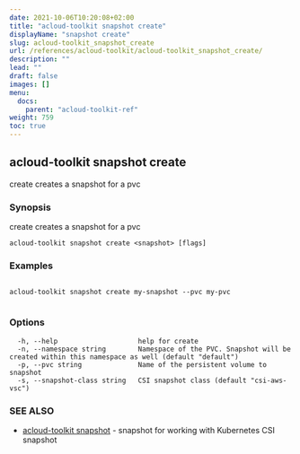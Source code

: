 ```yaml
---
date: 2021-10-06T10:20:08+02:00
title: "acloud-toolkit snapshot create"
displayName: "snapshot create"
slug: acloud-toolkit_snapshot_create
url: /references/acloud-toolkit/acloud-toolkit_snapshot_create/
description: ""
lead: ""
draft: false
images: []
menu:
  docs:
    parent: "acloud-toolkit-ref"
weight: 759
toc: true
---
```

## acloud-toolkit snapshot create

create creates a snapshot for a pvc

### Synopsis

create creates a snapshot for a pvc

```
acloud-toolkit snapshot create <snapshot> [flags]
```

### Examples

```

acloud-toolkit snapshot create my-snapshot --pvc my-pvc
		
```

### Options

```
  -h, --help                    help for create
  -n, --namespace string        Namespace of the PVC. Snapshot will be created within this namespace as well (default "default")
  -p, --pvc string              Name of the persistent volume to snapshot
  -s, --snapshot-class string   CSI snapshot class (default "csi-aws-vsc")
```

### SEE ALSO

* [acloud-toolkit snapshot](/references/acloud-toolkit/acloud-toolkit_snapshot/)	 - snapshot for working with Kubernetes CSI snapshot

